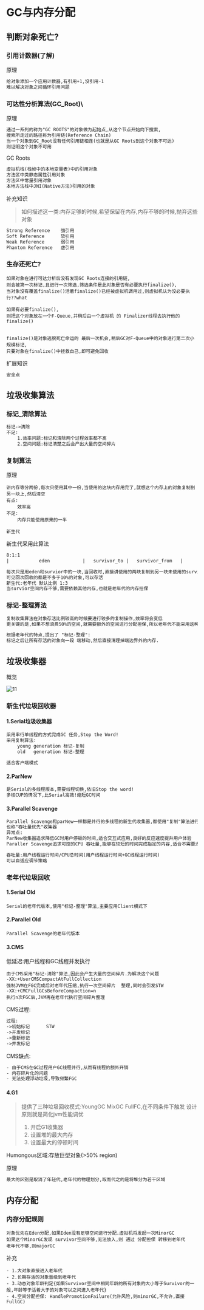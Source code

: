 # GC与内存分配

## 判断对象死亡?

### 引用计数器(了解)
原理
```txt
给对象添加一个应用计数器,有引用+1,没引用-1
难以解决对象之间循环引用问题
```

### 可达性分析算法(GC_Root)\
原理
```txt
通过一系列的称为"GC ROOTS"的对象做为起始点,从这个节点开始向下搜索,
搜索所走过的路径称为引用链(Reference Chain)
当一个对象到GC_Root没有任何引用链相连(也就是从GC Roots到这个对象不可达)
则证明这个对象不可用
```
GC Roots
```txt
虚拟机栈(栈帧中的本地变量表)中的引用对象
方法区中类静态属性引用对象
方法区中常量引用对象
本地方法栈中JNI(Native方法)引用的对象
```


补充知识
>如何描述这一类:内存足够的时候,希望保留在内存,内存不够的时候,抛弃这些对象
```txt
Strong Reference	强引用
Soft Reference		软引用		
Weak Reference		弱引用
Phantom Reference	虚引用
```

### 生存还死亡?
```
如果对象在进行可达分析后没有发现GC Roots连接的引用链,
则会被第一次标记,且进行一次筛选,筛选条件是此对象是否有必要执行finalize(),
当对象没有覆盖finalize()活着finalize()已经被虚拟机调用过,则虚拟机认为没必要执行??what

如果有必要finalize(),
则把这个对象放在一个F-Queue,并稍后由一个虚拟机 的 Finalizer线程去执行他的 finalize()


finalize()是对象逃脱死亡命运的 最后一次机会,稍后GC对F-Queue中的对象进行第二次小规模标记,
只要对象在finalize()中拯救自己,即可避免回收
```

扩展知识
```txt
安全点
```


## 垃圾收集算法

### 标记_清除算法
```txt
标记->清除
不足:
	1.效率问题:标记和清除两个过程效率都不高
	2.空间问题:标记清楚之后会产出大量的空间碎片
```
### 复制算法
原理
```
讲内存等分两份,每次只使用其中一份,当使用的这块内存用完了,就想这个内存上的对象复制到另一块上,然后清空
有点:
	效率高
不足:
	内存只能使用原来的一半

新生代
```
新生代采用此算法
```txt
8:1:1
|			eden			|	survivor_to	|	survivor_from	|

每次只是用eden和survior中的一块,当回收时,直接讲使用的两块复制到另一块未使用的survivor
可见回次回收的都是不多于10%的对象,可以存活
新生代:老年代 默认比例 1:3
当survior空间内存不够,需要依赖其他内存,也就是老年代的内存担保


```

### 标记-整理算法
```txt
复制收集算法在对象存活比例较高的时候要进行较多的复制操作,效率将会变低
更关键的是,如果不想浪费50%的空间,就需要额外的空间进行分配担保,所以老年代不能采用这种

根据老年代的特点,提出了 "标记-整理":
标记之后让所有存活的对象向一段 端移动,然后直接清理掉端边界外的内存.

```


## 垃圾收集器
概览

![11](https://music-resource-bag.oss-cn-beijing.aliyuncs.com/gc.png)

### 新生代垃圾回收器

#### 1.Serial垃圾收集器

```txt
采用串行单线程的方式完成GC 任务,Stop the Word!
采用复制算法:
	young generation 标记-复制
	old   generation 标记-整理

适合客户端模式
```

#### 2.ParNew
```txt
是Serial的多线程版本,需要线程切换,依旧Stop the word!
多核CUP的情况下,比Serial高效!缩短GC时间
```

#### 3.Parallel Scavenge
```txt
Parallel Scavenge和parNew一样都是并行的多线程的新生代收集器,都使用"复制"算法进行垃圾回收
也称"吞吐量优先"收集器
异常点:
ParNew收集器追求降低GC时用户停顿的时间,适合交互式应用,良好的反应速度提升用户体验
Paraller Scavenge追求可控的CPU 吞吐量,能够在较短的时间完成指定的内容,适合不需要太多交互的后台运算

吞吐量:用户线程运行时间/CPU总时间(用户线程运行时间+GC线程运行时间)
可以自适应调节策略
```

### 老年代垃圾回收
#### 1.Serial Old
```text
Serial的老年代版本,使用"标记-整理"算法,主要应用Client模式下
```
#### 2.Parallel Old
```text
Parallel Scavenge的老年代版本
```

#### 3.CMS
低延迟:用户线程和GC线程并发执行
```text
由于CMS采用"标记-清除"算法,因此会产生大量的空间碎片.为解决这个问题
-XX:+UserCMSCompactAtFullCollection
强制JVM在FGC完成后对老年代压缩,执行一次空间碎片  整理,同时会引发STW
-XX:+CMCFullGCsBeforeCompaction=n
执行n次FGC后,JVM再在老年代执行空间碎片整理
```

CMS过程:
```txt
过程:
->初始标记      STW
->并发标记
->重新标记
->并发标记
```

CMS缺点:
```txt
- 由于CMS在GC过程用户GC线程并行,从而有线程的额外开销
- 内存碎片化的问题
- 无法处理浮动垃圾,导致频繁FGC
```
#### 4.G1
> 提供了三种垃圾回收模式:YoungGC MixGC FullFC,在不同条件下触发
> 设计原则就是简化jvm性能调优
>
> 1. 开启G1收集器
> 2. 设置堆的最大内存
> 3. 设置最大的停顿时间  



Humongous区域:存放巨型对象(>50% region)

原理

```txt
最大的区别是取消了年轻代,老年代的物理划分,取而代之的是将堆分为若干区域
```





## 内存分配

### 内存分配规则
```text
对象优先在Eden分配,如果Eden没有足够空间进行分配.虚拟机将发起一次MinorGC
如果这个MinorGC发现 survivor空间不够,无法放入,则 通过 分配担保 转移到老年代
老年代不够,则majorGC
```

补充
```text
- 1.大对象直接进入老年代
- 2.长期存活的对象晋级到老年代
- 3.动态对象年龄判定{如果Survivor空间中相同年龄的所有对象的大小等于Survivor的一般,年龄等于活着大于的对象可以之间进入老年代}
- 4.空间分配担保: HandlePromotionFailure(允许风险,则minorGC,不允许,直接FullGC)

```


